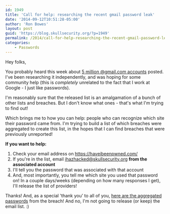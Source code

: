 ```yaml
---
id: 1949
title: 'Call for help: researching the recent gmail password leak'
date: '2014-09-12T10:51:28-05:00'
author: 'Ron Bowes'
layout: post
guid: 'https://blog.skullsecurity.org/?p=1949'
permalink: /2014/call-for-help-researching-the-recent-gmail-password-leak
categories:
    - Passwords
---
```


Hey folks,

You probably heard this week about [5 million @gmail.com accounts](http://www.forbes.com/sites/kashmirhill/2014/09/11/google-says-not-to-worry-about-5-million-gmail-passwords-leaked/) posted. I've been researching it independently, and was hoping for some community help (this is *completely* unrelated to the fact that I work at Google - I just like passwords).

I'm reasonably sure that the released list is an amalgamation of a bunch of other lists and breaches. But I don't know what ones - that's what I'm trying to find out!

Which brings me to how you can help: people who can recognize which site their password came from. I'm trying to build a list of which breaches were aggregated to create this list, in the hopes that I can find breaches that were previously unreported!

**If you want to help:**


1. Check your email address on <https://haveibeenpwned.com/>
2. If you're in the list, email <ihazhacked@skullsecurity.org> **from the associated account**
3. I'll tell you the password that was associated with that account
4. And, most importantly, you tell me which site you used that password on!
In a couple days/weeks (depending on how many responses I get), I'll release the list of providers!

Thanks! And, as a special 'thank you' to all of you, [here are the aggregated passwords](https://downloads.skullsecurity.org/passwords/alleged-gmail-with-count.txt.bz2) from the breach! And no, I'm not going to release (or keep) the email list. :)
